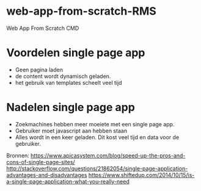 # web-app-from-scratch-RMS
Web App From Scratch CMD

# Voordelen single page app
- Geen pagina laden
- de content wordt dynamisch geladen.
- het gebruik van templates scheelt veel tijd

# Nadelen single page app
- Zoekmachines hebben meer moeiete met een single page app.
- Gebruiker moet javascript aan hebben staan
- Alles wordt in een keer geladen. Dit kost veel tijd en data voor de gebruiker.


Bronnen:
https://www.apicasystem.com/blog/speed-up-the-pros-and-cons-of-single-page-sites/
http://stackoverflow.com/questions/21862054/single-page-application-advantages-and-disadvantages
https://www.shiftedup.com/2014/10/15/is-a-single-page-application-what-you-really-need
